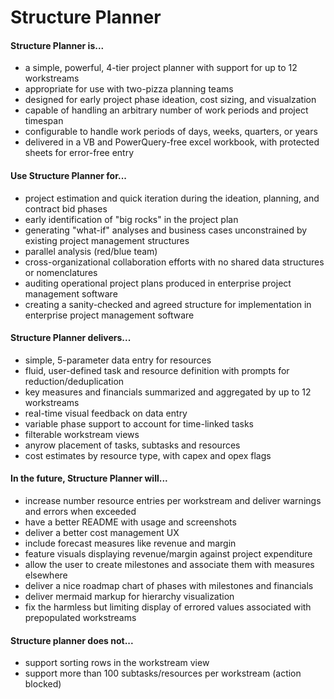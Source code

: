 # Structure Planner

#### Structure Planner is...
- a simple, powerful, 4-tier project planner with support for up to 12 workstreams 
- appropriate for use with two-pizza planning teams
- designed for early project phase ideation, cost sizing, and visualzation
- capable of handling an arbitrary number of work periods and project timespan
- configurable to handle work periods of days, weeks, quarters, or years
- delivered in a VB and PowerQuery-free excel workbook, with protected sheets for error-free entry

#### Use Structure Planner for...
- project estimation and quick iteration during the ideation, planning, and contract bid phases
- early identification of "big rocks" in the project plan
- generating "what-if" analyses and business cases unconstrained by existing project management structures
- parallel analysis (red/blue team)
- cross-organizational collaboration efforts with no shared data structures or nomenclatures
- auditing operational project plans produced in enterprise project management software
- creating a sanity-checked and agreed structure for implementation in enterprise project management software

#### Structure Planner delivers...
- simple, 5-parameter data entry for resources
- fluid, user-defined task and resource definition with prompts for reduction/deduplication
- key measures and financials summarized and aggregated by up to 12 workstreams
- real-time visual feedback on data entry
- variable phase support to account for time-linked tasks
- filterable workstream views
- anyrow placement of tasks, subtasks and resources
- cost estimates by resource type, with capex and opex flags

#### In the future, Structure Planner will...
- increase number resource entries per workstream and deliver warnings and errors when exceeded
- have a better README with usage and screenshots
- deliver a better cost management UX
- include forecast measures like revenue and margin
- feature visuals displaying revenue/margin against project expenditure
- allow the user to create milestones and associate them with measures elsewhere
- deliver a nice roadmap chart of phases with milestones and financials
- deliver mermaid markup for hierarchy visualization
- fix the harmless but limiting display of errored values associated with prepopulated workstreams

#### Structure planner does not...
- support sorting rows in the workstream view
- support more than 100 subtasks/resources per workstream (action blocked)

